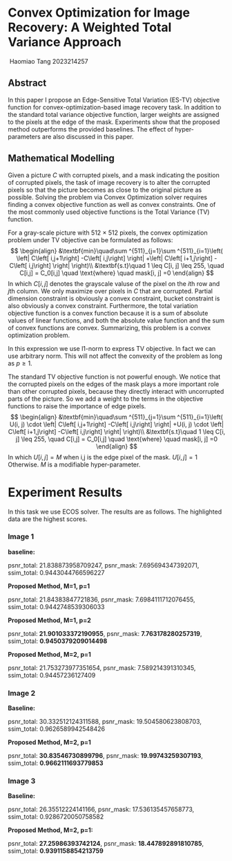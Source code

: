 #  Convex Optimization for Image Recovery: A Weighted Total Variance Approach

​								Haomiao Tang 	2023214257

## Abstract

In this paper I propose an Edge-Sensitive Total Variation (ES-TV) objective function for convex-optimization-based image recovery task. In addition to the standard total variance objective function, larger weights are assigned to the pixels at the edge of the mask. Experiments show that the proposed method outperforms the provided baselines. The effect of hyper-parameters are also discussed in this paper.

## Mathematical Modelling

Given a picture $C$ with corrupted pixels, and a mask indicating the position of corrupted pixels, the task of image recovery is to alter the corrupted pixels so that the picture becomes as close to the original picture as possible. Solving the problem via Convex Optimization solver requires finding a convex objective function as well as convex constraints. One of the most commonly used objective functions is the Total Variance (TV) function.

For a gray-scale picture with 512 $\times$ 512 pixels, the convex optimization problem under TV objective can be formulated as follows:
$$
\begin{align}
&\textbf{min}\quad\sum ^{511}_{j=1}\sum ^{511}_{i=1}\left( \left| C\left[ i,j+1\right] -C\left[ i,j\right] \right| +\left| C\left[ i+1,j\right] -C\left[ i,j\right] \right| \right)\\
&\textbf{s.t}\quad 1 \leq C[i, j] \leq 255, \quad C[i,j] = C_0[i,j] \quad \text{where} \quad mask[i, j] =0
\end{align}
$$
In which $C[i, j]$ denotes the grayscale valuse of the pixel on the $i$th row and $j$th column. We only maximize over pixels in $C$ that are corrupted. Partial dimension constraint is obviously a convex constraint, bucket constraint is also obviously a convex constraint. Furthermore, the total variation objective function is a convex function because it is a sum of absolute values of linear functions, and both the absolute value function and the sum of convex functions are convex. Summarizing, this problem is a convex optimization problem. 

In this expression we use l1-norm to express TV objective. In fact we can use arbitrary norm. This will not affect the convexity of the problem as long as $p \geq 1$. 

The standard TV objective function is not powerful enough. We notice that the corrupted pixels on the edges of the mask plays a more important role than other corrupted pixels, because they directly interact with uncorrupted parts of the picture. So we add a weight to the terms in the objective functions to raise the importance of edge pixels.
$$
\begin{align}
&\textbf{min}\quad\sum ^{511}_{j=1}\sum ^{511}_{i=1}\left( U(i, j) \cdot \left|  C\left[ i,j+1\right] -C\left[ i,j\right] \right| +U(i, j) \cdot \left| C\left[ i+1,j\right] -C\left[ i,j\right] \right| \right)\\
&\textbf{s.t}\quad 1 \leq C[i, j] \leq 255, \quad C[i,j] = C_0[i,j] \quad \text{where} \quad mask[i, j] =0
\end{align}
$$
In which $U[i, j]=M$ when i,j is the edge pixel of the mask.  $U[i, j]=1$ Otherwise. $M$ is a modifiable hyper-parameter.

# Experiment Results

In this task we use ECOS solver. The results are as follows. The highlighted data are the highest scores.

### Image 1

**baseline:**

psnr_total: 21.838873958709247, psnr_mask: 7.695694347392071, ssim_total: 0.9443044766596227

**Proposed Method, M=1, p=1**

psnr_total: 21.84383847721836, psnr_mask: 7.6984111712076455, ssim_total: 0.9442748539306033

**Proposed Method, M=1, p=2**

psnr_total: **21.901033372190955**, psnr_mask: **7.763178280257319**, ssim_total: **0.9450379209014498**

**Proposed Method, M=2, p=1**

psnr_total: 21.753273977351654, psnr_mask: 7.589214391310345, ssim_total: 0.94457236127409

### Image 2

**Baseline:**

psnr_total: 30.332512124311588, psnr_mask: 19.504580623808703, ssim_total: 0.9626589942548426

**Proposed Method, M=2, p=1**

psnr_total: **30.83546730899796**, psnr_mask: **19.99743259307193**, ssim_total: **0.9662111693779853**

### Image 3

**Baseline:**

psnr_total: 26.35512224141166, psnr_mask: 17.536135457658773, ssim_total: 0.9286720050758582

**Proposed Method, M=2, p=1:**

psnr_total: **27.25986393742124**, psnr_mask: **18.447892891810785**, ssim_total: **0.9391158854213759**

